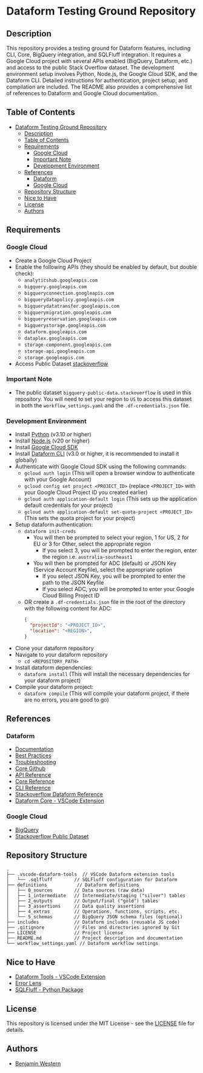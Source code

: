 # Dataform Testing Ground Repository

## Description
This repository provides a testing ground for Dataform features, including CLI, Core, BigQuery integration, and SQLFluff integration. It requires a Google Cloud project with several APIs enabled (BigQuery, Dataform, etc.) and access to the public Stack Overflow dataset. The development environment setup involves Python, Node.js, the Google Cloud SDK, and the Dataform CLI. Detailed instructions for authentication, project setup, and compilation are included. The README also provides a comprehensive list of references to Dataform and Google Cloud documentation.

## Table of Contents
- [Dataform Testing Ground Repository](#dataform-testing-ground-repository)
  - [Description](#description)
  - [Table of Contents](#table-of-contents)
  - [Requirements](#requirements)
    - [Google Cloud](#google-cloud)
    - [Important Note](#important-note)
    - [Development Environment](#development-environment)
  - [References](#references)
    - [Dataform](#dataform)
    - [Google Cloud](#google-cloud-1)
  - [Repository Structure](#repository-structure)
  - [Nice to Have](#nice-to-have)
  - [License](#license)
  - [Authors](#authors)

## Requirements
### Google Cloud
- Create a Google Cloud Project
- Enable the following APIs (they should be enabled by default, but double check):
  - `analyticshub.googleapis.com`
  - `bigquery.googleapis.com`
  - `bigqueryconnection.googleapis.com`
  - `bigquerydatapolicy.googleapis.com`
  - `bigquerydatatransfer.googleapis.com`
  - `bigquerymigration.googleapis.com`
  - `bigqueryreservation.googleapis.com`
  - `bigquerystorage.googleapis.com`
  - `dataform.googleapis.com`
  - `dataplex.googleapis.com`
  - `storage-component.googleapis.com`
  - `storage-api.googleapis.com`
  - `storage.googleapis.com`
- Access Public Dataset [stackoverflow](https://console.cloud.google.com/bigquery?p=bigquery-public-data&d=stackoverflow&page=dataset)

### Important Note
- The public dataset `bigquery-public-data.stackoverflow` is used in this repository. You will need to set your region to `US` to access this dataset in both the `workflow_settings.yaml` and the `.df-credentials.json` file.

### Development Environment
- Install [Python](https://www.python.org/downloads/) (v3.10 or higher)
- Install [Node.js](https://nodejs.org/en/download/) (v20 or higher)
- Install [Google Cloud SDK](https://cloud.google.com/sdk/docs)
- Install [Dataform CLI](https://cloud.google.com/dataform/docs/use-dataform-cli) (v3.0 or higher, it is recommended to install it globally)
- Authenticate with Google Cloud SDK using the following commands:
  - `gcloud auth login` (This will open a browser window to authenticate with your Google Account)
  - `gcloud config set project <PROJECT_ID>` (replace `<PROJECT_ID>` with your Google Cloud Project ID you created earlier)
  - `gcloud auth application-default login` (This sets up the application default credentials for your project)
  - `gcloud auth application-default set-quota-project <PROJECT_ID>` (This sets the quota project for your project)
- Setup dataform authentication:
  - `dataform init-creds`
    - You will then be prompted to select your region, 1 for US, 2 for EU or 3 for Other, select the appropriate region
      - If you select 3, you will be prompted to enter the region, enter the region i.e. `australia-southeast1`
    - You will then be prompted for ADC (default) or JSON Key (Service Account Keyfile), select the appropriate option
      - If you select JSON Key, you will be prompted to enter the path to the JSON Keyfile
      - If you select ADC, you will be prompted to enter your Google Cloud Billing Project ID
  - OR create a `.df-credentials.json` file in the root of the directory with the following content for ADC:
    ```json
    {
      "projectId": "<PROJECT_ID>",
      "location": "<REGION>",
    }
    ```
- Clone your dataform repository
- Navigate to your dataform repository
  - `cd <REPOSITORY_PATH>`
- Install dataform dependencies:
  - `dataform install` (This will install the necessary dependencies for your dataform project)
- Compile your dataform project:
  - `dataform compile` (This will compile your dataform project, if there are no errors, you are good to go)

## References
### Dataform
- [Documentation](https://cloud.google.com/dataform/docs/overview)
- [Best Practices](https://cloud.google.com/dataform/docs/best-practices)
- [Troubleshooting](https://cloud.google.com/dataform/docs/troubleshooting)
- [Core Github](https://github.com/dataform-co/dataform)
- [API Reference](https://cloud.google.com/dataform/reference/rest)
- [Core Reference](https://cloud.google.com/dataform/docs/reference/dataform-core-reference)
- [CLI Reference](https://cloud.google.com/dataform/docs/reference/dataform-cli-reference)
- [Stackoverflow Dataform Reference](https://github.com/dataform-co/dataform/tree/main/examples/stackoverflow_reporter)
- [Dataform Core - VSCode Extension](https://marketplace.visualstudio.com/items?itemName=dataform.dataform)

### Google Cloud
- [BigQuery](https://cloud.google.com/bigquery/docs)
- [Stackoverflow Public Dataset](https://console.cloud.google.com/bigquery?p=bigquery-public-data&d=stackoverflow&page=dataset)

## Repository Structure
```
.
├── .vscode-dataform-tools  // VSCode Dataform extension tools
│   └── .sqlfluff        // SQLFluff configuration for Dataform
├── definitions           // Dataform definitions
│   ├── 0_sources        // Data sources (raw data)
│   ├── 1_intermediate   // Intermediate/staging ("silver") tables
│   ├── 2_outputs        // Output/final ("gold") tables
│   ├── 3_assertions     // Data quality assertions
│   ├── 4_extras         // Operations, functions, scripts, etc.
│   └── 5_schemas        // BigQuery JSON schema files (optional)
├── includes             // Dataform includes (reusable JS code)
├── .gitignore           // Files and directories ignored by Git
├── LICENSE              // Project license
├── README.md            // Project description and documentation
└── workflow_settings.yaml // Dataform workflow settings
```

## Nice to Have
- [Dataform Tools - VSCode Extension](https://marketplace.visualstudio.com/items?itemName=ashishalex.dataform-lsp-vscode)
- [Error Lens](https://marketplace.visualstudio.com/items?itemName=usernamehw.errorlens)
- [SQLFluff - Python Package](https://docs.sqlfluff.com/en/stable/gettingstarted.html)

## License
This repository is licensed under the MIT License - see the [LICENSE](LICENSE) file for details.

## Authors
- [Benjamin Western](https://benjaminwestern.io)
